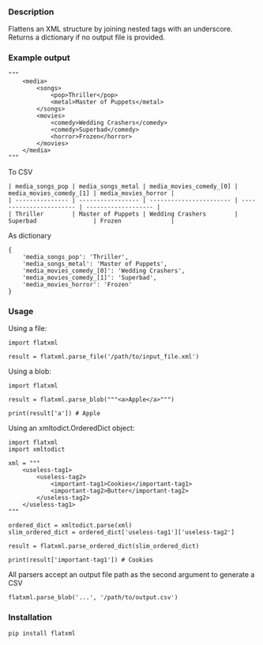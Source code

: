 ### Description

Flattens an XML structure by joining nested tags with an underscore.  Returns a dictionary if no output file is provided.


### Example output

	"""
		<media>
			<songs>
				<pop>Thriller</pop>
				<metal>Master of Puppets</metal>
			</songs>
			<movies>
				<comedy>Wedding Crashers</comedy>
				<comedy>Superbad</comedy>
				<horror>Frozen</horror>
			</movies>
		</media>
    """

To CSV

    | media_songs_pop | media_songs_metal | media_movies_comedy_[0] | media_movies_comedy_[1] | media_movies_horror |
    | --------------- | ----------------- | ----------------------- | ----------------------- | ------------------- |
    | Thriller        | Master of Puppets | Wedding Crashers        | Superbad                | Frozen              |

As dictionary

    {
        'media_songs_pop': 'Thriller',
        'media_songs_metal': 'Master of Puppets',
        'media_movies_comedy_[0]': 'Wedding Crashers',
        'media_movies_comedy_[1]': 'Superbad',
        'media_movies_horror': 'Frozen'
    }



### Usage

Using a file:

    import flatxml
    
    result = flatxml.parse_file('/path/to/input_file.xml')

Using a blob:

    import flatxml

    result = flatxml.parse_blob("""<a>Apple</a>""")

    print(result['a']) # Apple

Using an xmltodict.OrderedDict object:

    import flatxml
    import xmltodict

    xml = """
        <useless-tag1>
            <useless-tag2>
                <important-tag1>Cookies</important-tag1>
                <important-tag2>Butter</important-tag2>
            </useless-tag2>
        </useless-tag1>
    """

    ordered_dict = xmltodict.parse(xml)
    slim_ordered_dict = ordered_dict['useless-tag1']['useless-tag2']

    result = flatxml.parse_ordered_dict(slim_ordered_dict)

    print(result['important-tag1']) # Cookies


All parsers accept an output file path as the second argument to generate a CSV

    flatxml.parse_blob('...', '/path/to/output.csv')


### Installation

    pip install flatxml
